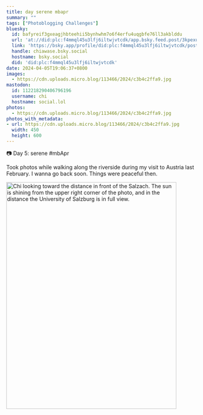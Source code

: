```yaml
---
title: day serene mbapr
summary: ""
tags: ["Photoblogging Challenges"]
bluesky:
  id: bafyreif3gxeagjhbteehii5bynhwhm7o6f4erfu4uqgbfe76ll3akblddu
  url: 'at://did:plc:f4mmql45u3lfj6iltwjvtcdk/app.bsky.feed.post/3kpexuepdyf2p'
  link: 'https://bsky.app/profile/did:plc:f4mmql45u3lfj6iltwjvtcdk/post/3kpexuepdyf2p'
  handle: chiawase.bsky.social
  hostname: bsky.social
  did: 'did:plc:f4mmql45u3lfj6iltwjvtcdk'
date: 2024-04-05T19:06:37+0800
images:
  - https://cdn.uploads.micro.blog/113466/2024/c3b4c2ffa9.jpg
mastodon:
  id: 112218290406796196
  username: chi
  hostname: social.lol
photos:
  - https://cdn.uploads.micro.blog/113466/2024/c3b4c2ffa9.jpg
photos_with_metadata:
- url: https://cdn.uploads.micro.blog/113466/2024/c3b4c2ffa9.jpg
  width: 450
  height: 600
---
```


📷 Day 5: serene #mbApr

Took photos while walking along the riverside during my visit to Austria last February. I wanna go back soon. Things were peaceful then.

<img src="uploads/2024/c3b4c2ffa9.jpg" width="450" height="600" alt="Chi looking toward the distance in front of the Salzach. The sun is shining from the upper right corner of the photo, and in the distance the University of Salzburg is in full view.">
